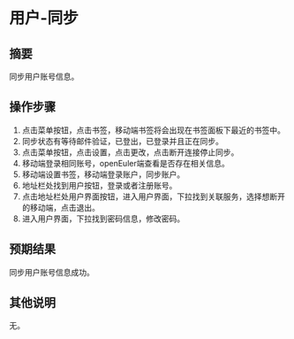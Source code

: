# 用户-同步

## 摘要

同步用户账号信息。

## 操作步骤

1. 点击菜单按钮，点击书签，移动端书签将会出现在书签面板下最近的书签中。
2. 同步状态有等待邮件验证，已登出，已登录并且正在同步。
3. 点击菜单按钮，点击设置，点击更改，点击断开连接停止同步。
4. 移动端登录相同账号，openEuler端查看是否存在相关信息。
5. 移动端设置书签，移动端登录账户，同步账户。
6. 地址栏处找到用户按钮，登录或者注册账号。
7. 点击地址栏处用户界面按钮，进入用户界面，下拉找到关联服务，选择想断开的移动端，点击退出。
8. 进入用户界面，下拉找到密码信息，修改密码。

## 预期结果

同步用户账号信息成功。

## 其他说明

无。

